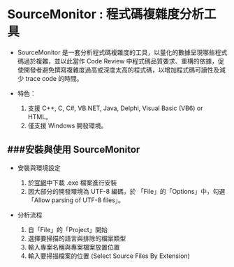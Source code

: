 # SourceMonitor : 程式碼複雜度分析工具

<script type="text/javascript" src="../js/general.js"></script>

* SourceMonitor 是一套分析程式碼複雜度的工具，以量化的數據呈現哪些程式碼過於複雜，並以此當作 Code Review 中程式碼品質要求、重構的依據，促使開發者避免撰寫複雜度過高或深度太高的程式碼，以增加程式碼可讀性及減少 trace code 的時間。

* 特色：
  1. 支援 C++, C, C#, VB.NET, Java, Delphi, Visual Basic (VB6) or HTML。
  2. 僅支援 Windows 開發環境。

###安裝與使用 SourceMonitor
---

* 安裝與環境設定
  1. 於[官網](http://www.campwoodsw.com/sourcemonitor.html)中下載 .exe 檔案進行安裝
  2. 因大部分的開發環境為 UTF-8 編碼，於 「File」的「Options」中，勾選「Allow parsing of UTF-8 files」。

* 分析流程
  1. 自「File」的「Project」開始
  2. 選擇要掃描的語言與排除的檔案類型
  3. 輸入專案名稱與專案檔案放置位置
  4. 輸入要掃描檔案的位置 (Select Source Files By Extension)
